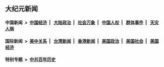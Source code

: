 ## 大纪元新闻

#### 中国新闻 &nbsp;>&nbsp; [中国经济](indexes/ncid283/README.md?03150445) &nbsp;| &nbsp; [大陆政治](indexes/ncid277/README.md?03150445) &nbsp;| &nbsp; [社会万象](indexes/ncid282/README.md?03150445) &nbsp;| &nbsp; [中国人权](indexes/ncid278/README.md?03150445) &nbsp;| &nbsp; [群体事件](indexes/ncid279/README.md?03150445) &nbsp;| &nbsp; [天灾人祸](indexes/ncid280/README.md?03150445)

#### 国际新闻 &nbsp;>&nbsp; [美中关系](indexes/nf1412576/README.md?03150445) &nbsp;| &nbsp; [台湾新闻](indexes/ncid1349361/README.md?03150445) &nbsp;| &nbsp; [香港新闻](indexes/ncid1349362/README.md?03150445) &nbsp;| &nbsp; [美国政治](indexes/ncid1078159/README.md?03150445) &nbsp;| &nbsp; [美国社会](indexes/ncid1078160/README.md?03150445) &nbsp;| &nbsp; [美国经济](indexes/ncid1078158/README.md?03150445)

#### 特别专题 &nbsp;>&nbsp; [中共百年历史](https://github.com/epoch-news/epoch-special/blob/master/README.md?03150445)  
